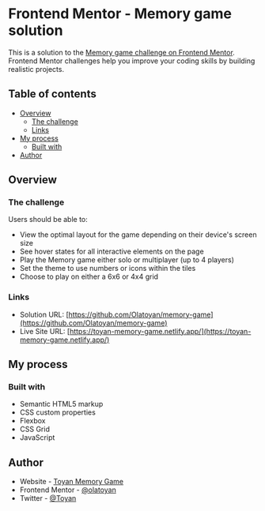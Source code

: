 # Frontend Mentor - Memory game solution

This is a solution to the [Memory game challenge on Frontend Mentor](https://www.frontendmentor.io/challenges/memory-game-vse4WFPvM). Frontend Mentor challenges help you improve your coding skills by building realistic projects.

## Table of contents

- [Overview](#overview)
  - [The challenge](#the-challenge)
  - [Links](#links)
- [My process](#my-process)
  - [Built with](#built-with)
- [Author](#author)

## Overview

### The challenge

Users should be able to:

- View the optimal layout for the game depending on their device's screen size
- See hover states for all interactive elements on the page
- Play the Memory game either solo or multiplayer (up to 4 players)
- Set the theme to use numbers or icons within the tiles
- Choose to play on either a 6x6 or 4x4 grid

### Links

- Solution URL: [https://github.com/Olatoyan/memory-game](https://github.com/Olatoyan/memory-game)
- Live Site URL: [https://toyan-memory-game.netlify.app/](https://toyan-memory-game.netlify.app/)

## My process

### Built with

- Semantic HTML5 markup
- CSS custom properties
- Flexbox
- CSS Grid
- JavaScript

## Author

- Website - [Toyan Memory Game](https://toyan-memory-game.netlify.app/)
- Frontend Mentor - [@olatoyan](https://www.frontendmentor.io/profile/olatoyan)
- Twitter - [@Toyan](https://www.twitter.com/_annonnymouss_)
